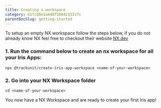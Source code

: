 ```yaml
---
title: Creating a workspace
category: 61fcd8e1a448f5004215317c
parentDocSlug: getting-started
---
```



To setup an empty NX workspace follow the steps below, if you do not already know NX feel free to checkout their website [NX.dev](https://nx.dev)

### 1. Run the command below to create an nx workspace for all your Iris Apps:

```
npx @trackunit/create-iris-app-workspace <name-of-your-workspace>
```

### 2. Go into your NX Workspace folder

```
cd <name-of-your-workspace>
```

You now have a NX Workspace and are ready to create your first Iris app!
